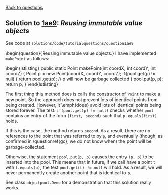 [Back to questions](../README.md)

## Solution to [1ae9](../questions/1ae9): *Reusing immutable value objects*

See code at `solutions/code/tutorialquestions/question1ae9`

\begin{question}{Reusing immutable value objects.}  I have implemented `makePoint` as follows:

\begin{lstlisting}
	public static Point makePoint(int coordX, int coordY, int coordZ) {
		Point p = new Point(coordX, coordY, coordZ);
		if(pool.get(p) != null) {
			return pool.get(p);
			// p will now be garbage collected
		}
		pool.put(p, p);
		return p;
	}
\end{lstlisting}

The first thing this method does is calls the constructor of `Point` to make a new point.  So the approach does not prevent
lots of identical points from being created.  However, it \emph{does} avoid lots of identical points being stored forever.
The test: `if(pool.get(p) != null)` checks whether `pool` contains an entry of the form `(first, second)`
such that `p.equals(first)` holds.

If this is the case, the method returns `second`.  As a result, there are no
references to the point that was referred to by `p`, and eventually (though, as confirmed in \questionref{gc}, we do not know when)
the point will be garbage-collected.

Otherwise, the statement `pool.put(p, p)` causes the entry `(p, p)` to be inserted into the pool.  This means that
in future, if we call have a point `t` with `t.equals(p)`, the test `pool.get(t) != null` will hold.
As a result, we will never permanently create another point that is identical to `p`.

See class `objectpool.Demo` for a demonstration that this solution really works.  


